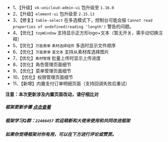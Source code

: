 * 1、【升级】`vk-unicloud-admin-ui` 包升级至 `1.16.0`
* 2、【升级】`element-ui` 包升级至 `2.15.13`
* 3、【修复】`table-select` 在多选模式下，控制台可能会报 `Cannot read properties of undefined(reading 'length')` 警告的问题。
* 4、【优化】`topWindow` 支持显示正方形logo+文本（暂无开关，需手动切换注释）
* 5、【优化】`万能表单` `素材选择组件` 多选时显示文件顺序
* 6、【优化】`万能表单` `富文本` 支持从素材库选择图片
* 7、【优化】`素材管理` 批量上传时显示上传进度
* 8、【优化】角色管理页面细节
* 9、【优化】菜单管理页面细节
* 10、【优化】权限管理页面细节
* 11、【新增】内置支付订单明细页面（支持回调失败后重试）

**注意：本次更新涉及内置页面改动，请仔细比对**

##### 框架更新步骤 [点击查看](https://vkdoc.fsq.pub/admin/1/update.html)
##### 框架学习Q群：`22466457` 欢迎萌新和大佬来使用和共同改进框架
##### 如果你觉得框架对你有用，可以在下方进行评论或赞赏。
